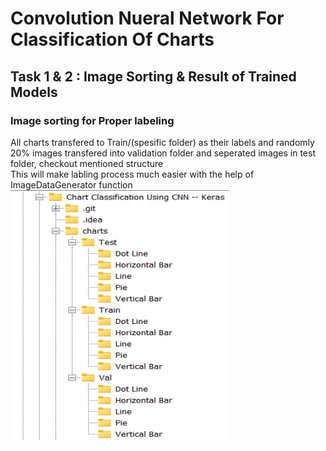 # Convolution Nueral Network For Classification Of Charts   
## Task 1 & 2 : Image Sorting & Result of Trained Models    
### Image sorting for Proper labeling    
        
All charts transfered to Train/(spesific folder) as their labels and randomly 20% images transfered into validation folder and seperated images in test folder, checkout mentioned structure        
This will make labling process much easier with the help of ImageDataGenerator function
<img align="left" height="400" width="350" src="https://github.com/devsonni/Chart-Classification-Using-CNN----Keras/blob/main/charts/Folder%20Structure.jpg">     

